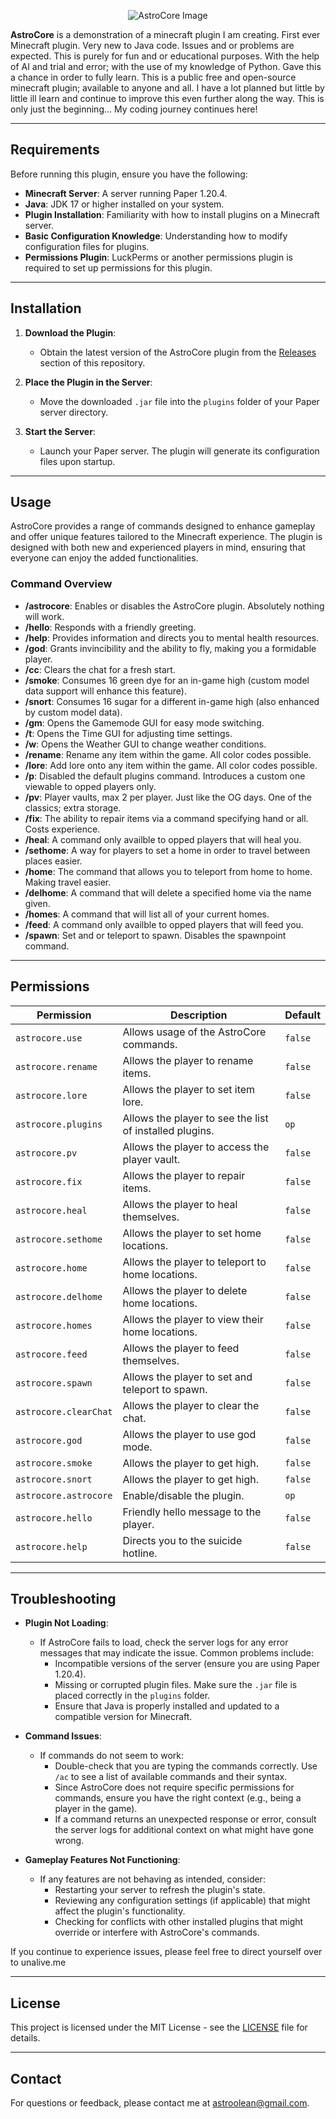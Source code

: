 <p align="center">
    <img src="https://github.com/user-attachments/assets/61825b89-dc00-4ff8-89e2-36c834812bc5" alt="AstroCore Image" />
</p>


**AstroCore** is a demonstration of a minecraft plugin I am creating. First ever Minecraft plugin. Very new to Java code. Issues and or problems are expected. This is purely for fun and or educational purposes. With the help of AI and trial and error; with the use of my knowledge of Python. Gave this a chance in order to fully learn. This is a public free and open-source minecraft plugin; available to anyone and all. I have a lot planned but little by little ill learn and continue to improve this even further along the way. This is only just the beginning... My coding journey continues here!

---

## Requirements

Before running this plugin, ensure you have the following:

- **Minecraft Server**: A server running Paper 1.20.4.
- **Java**: JDK 17 or higher installed on your system.
- **Plugin Installation**: Familiarity with how to install plugins on a Minecraft server.
- **Basic Configuration Knowledge**: Understanding how to modify configuration files for plugins.
- **Permissions Plugin**: LuckPerms or another permissions plugin is required to set up permissions for this plugin.


---

## Installation

1. **Download the Plugin**:
   - Obtain the latest version of the AstroCore plugin from the [Releases](https://github.com/Astroolean/AstroCore/releases) section of this repository.

2. **Place the Plugin in the Server**:
   - Move the downloaded `.jar` file into the `plugins` folder of your Paper server directory.

3. **Start the Server**:
   - Launch your Paper server. The plugin will generate its configuration files upon startup.

---

## Usage

AstroCore provides a range of commands designed to enhance gameplay and offer unique features tailored to the Minecraft experience. The plugin is designed with both new and experienced players in mind, ensuring that everyone can enjoy the added functionalities.

### Command Overview

- **/astrocore**: Enables or disables the AstroCore plugin. Absolutely nothing will work.
- **/hello**: Responds with a friendly greeting.
- **/help**: Provides information and directs you to mental health resources.
- **/god**: Grants invincibility and the ability to fly, making you a formidable player.
- **/cc**: Clears the chat for a fresh start.
- **/smoke**: Consumes 16 green dye for an in-game high (custom model data support will enhance this feature).
- **/snort**: Consumes 16 sugar for a different in-game high (also enhanced by custom model data).
- **/gm**: Opens the Gamemode GUI for easy mode switching.
- **/t**: Opens the Time GUI for adjusting time settings.
- **/w**: Opens the Weather GUI to change weather conditions.
- **/rename**: Rename any item within the game. All color codes possible.
- **/lore**: Add lore onto any item within the game. All color codes possible.
- **/p**: Disabled the default plugins command. Introduces a custom one viewable to opped players only.
- **/pv**: Player vaults, max 2 per player. Just like the OG days. One of the classics; extra storage.
- **/fix**: The ability to repair items via a command specifying hand or all. Costs experience.
- **/heal**: A command only availble to opped players that will heal you.
- **/sethome**: A way for players to set a home in order to travel between places easier.
- **/home**: The command that allows you to teleport from home to home. Making travel easier.
- **/delhome**: A command that will delete a specified home via the name given.
- **/homes**: A command that will list all of your current homes.
- **/feed**: A command only availble to opped players that will feed you.
- **/spawn**: Set and or teleport to spawn. Disables the spawnpoint command.

---

## Permissions

| Permission          | Description                                           | Default  |
|---------------------|-------------------------------------------------------|----------|
| `astrocore.use`     | Allows usage of the AstroCore commands.              | `false`  |
| `astrocore.rename`  | Allows the player to rename items.                   | `false`  |
| `astrocore.lore`    | Allows the player to set item lore.                  | `false`  |
| `astrocore.plugins`  | Allows the player to see the list of installed plugins. | `op`     |
| `astrocore.pv`      | Allows the player to access the player vault.        | `false`  |
| `astrocore.fix`     | Allows the player to repair items.                   | `false`  |
| `astrocore.heal`    | Allows the player to heal themselves.                | `false`  |
| `astrocore.sethome` | Allows the player to set home locations.             | `false`  |
| `astrocore.home`    | Allows the player to teleport to home locations.     | `false`  |
| `astrocore.delhome` | Allows the player to delete home locations.          | `false`  |
| `astrocore.homes`   | Allows the player to view their home locations.      | `false`  |
| `astrocore.feed`    | Allows the player to feed themselves.                | `false`  |
| `astrocore.spawn`   | Allows the player to set and teleport to spawn.      | `false`  |
| `astrocore.clearChat`| Allows the player to clear the chat.                | `false`  |
| `astrocore.god`     | Allows the player to use god mode.                   | `false`  |
| `astrocore.smoke`   | Allows the player to get high.                        | `false`  |
| `astrocore.snort`   | Allows the player to get high.                        | `false`  |
| `astrocore.astrocore`| Enable/disable the plugin.                          | `op`     |
| `astrocore.hello`   | Friendly hello message to the player.                | `false`  |
| `astrocore.help`    | Directs you to the suicide hotline.                  | `false`     |


---

## Troubleshooting

- **Plugin Not Loading**: 
  - If AstroCore fails to load, check the server logs for any error messages that may indicate the issue. Common problems include:
    - Incompatible versions of the server (ensure you are using Paper 1.20.4).
    - Missing or corrupted plugin files. Make sure the `.jar` file is placed correctly in the `plugins` folder.
    - Ensure that Java is properly installed and updated to a compatible version for Minecraft.

- **Command Issues**: 
  - If commands do not seem to work:
    - Double-check that you are typing the commands correctly. Use `/ac` to see a list of available commands and their syntax.
    - Since AstroCore does not require specific permissions for commands, ensure you have the right context (e.g., being a player in the game).
    - If a command returns an unexpected response or error, consult the server logs for additional context on what might have gone wrong.

- **Gameplay Features Not Functioning**: 
  - If any features are not behaving as intended, consider:
    - Restarting your server to refresh the plugin's state.
    - Reviewing any configuration settings (if applicable) that might affect the plugin's functionality.
    - Checking for conflicts with other installed plugins that might override or interfere with AstroCore's commands.

If you continue to experience issues, please feel free to direct yourself over to unalive.me

---

## License

This project is licensed under the MIT License - see the [LICENSE](LICENSE) file for details.

---

## Contact

For questions or feedback, please contact me at [astroolean@gmail.com](mailto:astroolean@gmail.com).
